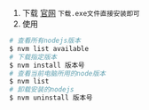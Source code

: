 1. 下载
[官网](https://github.com/coreybutler/nvm-windows/releases)
`下载.exe文件直接安装即可`
2. 使用
```sh
# 查看所有nodejs版本
$ nvm list available
# 下载指定版本
$ nvm install 版本号
# 查看当前电脑所用的node版本
$ nvm list
# 卸载安装的nodejs
$ nvm uninstall 版本号
```